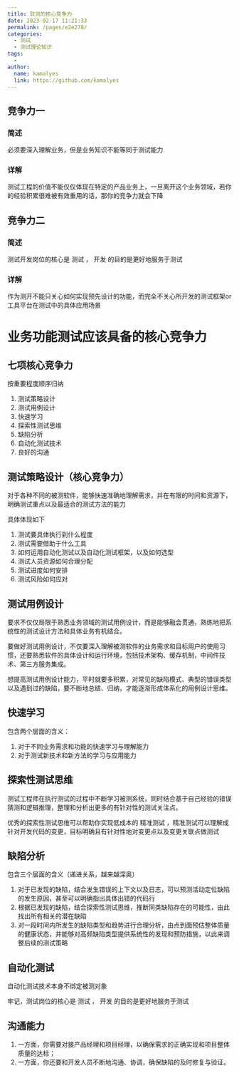 ```yaml
---
title: 软测的核心竞争力
date: 2023-02-17 11:21:33
permalink: /pages/e2e278/
categories:
  - 测试
  - 测试理论知识
tags:
  - 
author: 
  name: kamalyes
  link: https://github.com/kamalyes
---
```

竞争力一
----

### **简述**

必须要深入理解业务，但是业务知识不能等同于测试能力

### 详解

测试工程的价值不能仅仅体现在特定的产品业务上，一旦离开这个业务领域，若你的经验积累很难被有效重用的话，那你的竞争力就会下降

竞争力二
----

### 简述

测试开发岗位的核心是 测试 ， 开发 的目的是更好地服务于测试

### 详解

作为测开不能只关心如何实现预先设计的功能，而完全不关心所开发的测试框架or工具平台在测试中的具体应用场景

业务功能测试应该具备的核心竞争力
================

七项核心竞争力
-------

按重要程度顺序归纳

1.  测试策略设计
2.  测试用例设计
3.  快速学习
4.  探索性测试思维
5.  缺陷分析
6.  自动化测试技术
7.  良好的沟通

测试策略设计（核心竞争力）
-------------

对于各种不同的被测软件，能够快速准确地理解需求，并在有限的时间和资源下，明确测试重点以及最适合的测试方法的能力

具体体现如下

1.  测试要具体执行到什么程度
2.  测试需要借助于什么工具
3.  如何运用自动化测试以及自动化测试框架，以及如何选型
4.  测试人员资源如何合理分配
5.  测试进度如何安排
6.  测试风险如何应对

测试用例设计
------

要求不仅仅局限于熟悉业务领域的测试用例设计，而是能够融会贯通，熟练地把系统性的测试设计方法和具体业务有机结合。

要做好测试用例设计，不仅要深入理解被测软件的业务需求和目标用户的使用习惯，还要熟悉软件的具体设计和运行环境，包括技术架构、缓存机制，中间件技术、第三方服务集成。

想提高测试用例设计能力，平时就要多积累，对常见的缺陷模式、典型的错误类型以及遇到过的缺陷，要不断地总结、归纳，才能逐渐形成体系化的用例设计思维。

快速学习
----

包含两个层面的含义：

1.  对于不同业务需求和功能的快速学习与理解能力
2.  对于测试新技术和新方法的学习与应用能力

探索性测试思维
-------

测试工程师在执行测试的过程中不断学习被测系统，同时结合基于自己经验的错误猜测和逻辑推理，整理和分析出更多的有针对性的测试关注点。

优秀的探索性测试思维可以帮助你实现低成本的 精准测试 ，精准测试可以理解成针对开发代码的变更，目标明确且有针对性地对变更点以及变更关联点做测试

缺陷分析
----

包含三个层面的含义（递进关系，越来越深奥）

1.  对于已发现的缺陷，结合发生错误的上下文以及日志，可以预测活动定位缺陷的发生原因，甚至可以明确指出具体出错的代码行
2.  根据已发现的缺陷，结合探索性测试思维，推断同类缺陷存在的可能性，由此找出所有相关的潜在缺陷
3.  对一段时间内所发生的缺陷类型和趋势进行合理分析，由点到面预估整体质量的健康状态，并能够对高频缺陷类型提供系统性的发现和预防措施，以此来调整后续的测试策略

自动化测试
-----

自动化测试技术本身不绑定被测对象  

牢记，测试岗位的核心是 测试 ， 开发 的目的是更好地服务于测试

沟通能力
----

1.  一方面，你需要对接产品经理和项目经理，以确保需求的正确实现和项目整体质量的达标；
2.  一方面，你还要和开发人员不断地沟通、协调，确保缺陷的及时修复与验证。
